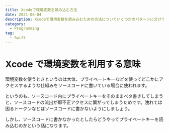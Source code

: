 ```yaml
---
title: Xcodeで環境変数を読み込む方法
date: 2021-06-04
description: Xcodeで環境変数を読み込むための方法についていくつかのパターンに分けて解説します
category:
  - Programming
tag:
  - Swift
---
```


# Xcode で環境変数を利用する意味

環境変数を使うときというのは大体、プライベートキーなどを使ってどこかにアクセスするような仕組みをソースコードに書いている場合に使われます。

というのも、ソースコード内にプライベートキーをそのままベタ書きしてしまうと、ソースコードの流出が即不正アクセスに繋がってしまうためです。洩れては困るトークンなどはソースコードに書かないようにしましょう。

しかし、ソースコードに書かなかったとしたらどうやってプライベートキーを読み込むのかという話になります。
